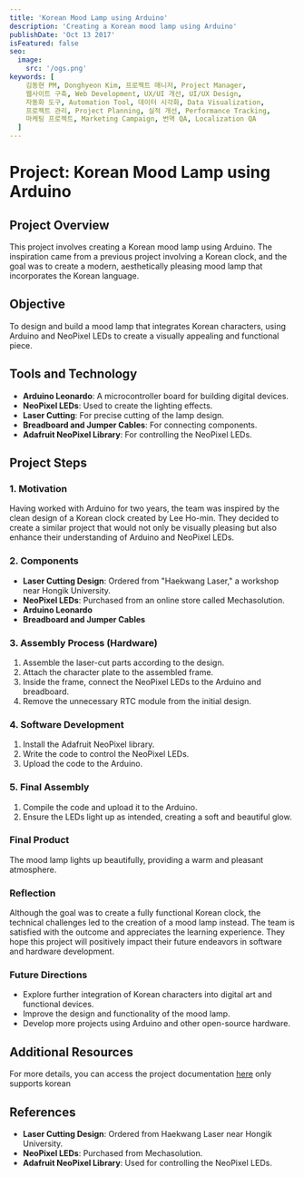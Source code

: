 ```yaml
---
title: 'Korean Mood Lamp using Arduino'
description: 'Creating a Korean mood lamp using Arduino'
publishDate: 'Oct 13 2017'
isFeatured: false
seo:
  image:
    src: '/ogs.png'
keywords: [
    김동현 PM, Donghyeon Kim, 프로젝트 매니저, Project Manager,
    웹사이트 구축, Web Development, UX/UI 개선, UI/UX Design,
    자동화 도구, Automation Tool, 데이터 시각화, Data Visualization,
    프로젝트 관리, Project Planning, 실적 개선, Performance Tracking,
    마케팅 프로젝트, Marketing Campaign, 번역 QA, Localization QA
  ]
---
```

# Project: Korean Mood Lamp using Arduino

## Project Overview
This project involves creating a Korean mood lamp using Arduino. The inspiration came from a previous project involving a Korean clock, and the goal was to create a modern, aesthetically pleasing mood lamp that incorporates the Korean language.

## Objective
To design and build a mood lamp that integrates Korean characters, using Arduino and NeoPixel LEDs to create a visually appealing and functional piece.

## Tools and Technology
- **Arduino Leonardo**: A microcontroller board for building digital devices.
- **NeoPixel LEDs**: Used to create the lighting effects.
- **Laser Cutting**: For precise cutting of the lamp design.
- **Breadboard and Jumper Cables**: For connecting components.
- **Adafruit NeoPixel Library**: For controlling the NeoPixel LEDs.

## Project Steps

### 1. Motivation
Having worked with Arduino for two years, the team was inspired by the clean design of a Korean clock created by Lee Ho-min. They decided to create a similar project that would not only be visually pleasing but also enhance their understanding of Arduino and NeoPixel LEDs.

### 2. Components
- **Laser Cutting Design**: Ordered from "Haekwang Laser," a workshop near Hongik University.
- **NeoPixel LEDs**: Purchased from an online store called Mechasolution.
- **Arduino Leonardo**
- **Breadboard and Jumper Cables**

### 3. Assembly Process (Hardware)
1. Assemble the laser-cut parts according to the design.
2. Attach the character plate to the assembled frame.
3. Inside the frame, connect the NeoPixel LEDs to the Arduino and breadboard.
4. Remove the unnecessary RTC module from the initial design.

### 4. Software Development
1. Install the Adafruit NeoPixel library.
2. Write the code to control the NeoPixel LEDs.
3. Upload the code to the Arduino.

### 5. Final Assembly
1. Compile the code and upload it to the Arduino.
2. Ensure the LEDs light up as intended, creating a soft and beautiful glow.

### Final Product
The mood lamp lights up beautifully, providing a warm and pleasant atmosphere.

### Reflection
Although the goal was to create a fully functional Korean clock, the technical challenges led to the creation of a mood lamp instead. The team is satisfied with the outcome and appreciates the learning experience. They hope this project will positively impact their future endeavors in software and hardware development.

### Future Directions
- Explore further integration of Korean characters into digital art and functional devices.
- Improve the design and functionality of the mood lamp.
- Develop more projects using Arduino and other open-source hardware.

## Additional Resources
For more details, you can access the project documentation [here](https://drive.google.com/file/d/1_hU03K0sz_JIRdn2SNIMPjOMH1-yZif-/view?usp=sharing) only supports korean

## References
- **Laser Cutting Design**: Ordered from Haekwang Laser near Hongik University.
- **NeoPixel LEDs**: Purchased from Mechasolution.
- **Adafruit NeoPixel Library**: Used for controlling the NeoPixel LEDs.


